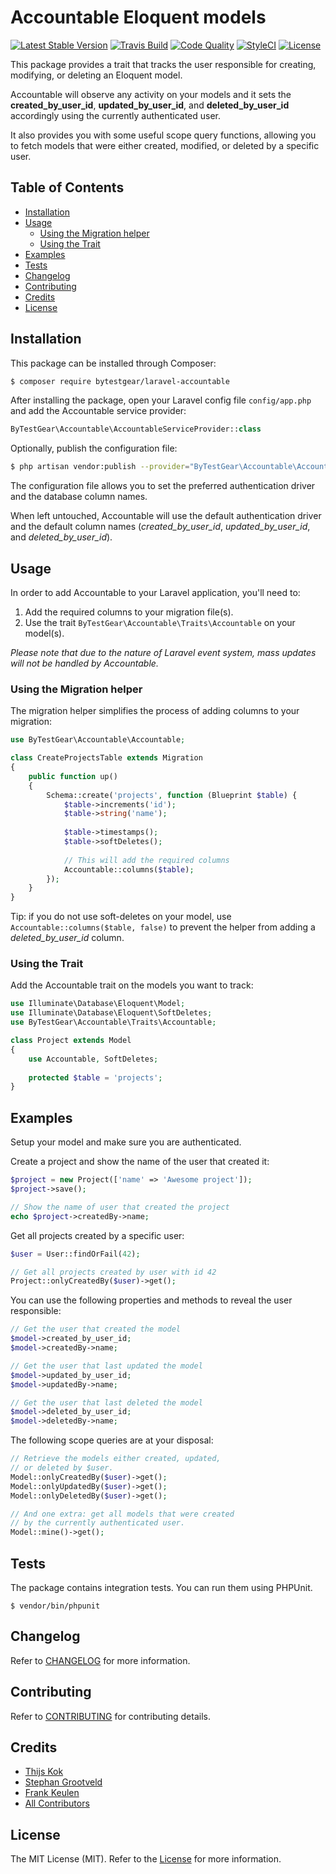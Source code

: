 # Accountable Eloquent models

[![Latest Stable Version](https://poser.pugx.org/bytestgear/laravel-accountable/v/stable)](https://packagist.org/packages/bytestgear/laravel-accountable)
[![Travis Build](https://travis-ci.org/byTestGear/laravel-accountable.svg?branch=master)](https://travis-ci.org/byTestGear/laravel-accountable)
[![Code Quality](https://scrutinizer-ci.com/g/byTestGear/laravel-accountable/badges/quality-score.png?b=master)](https://scrutinizer-ci.com/g/byTestGear/laravel-accountable/?branch=master)
[![StyleCI](https://styleci.io/repos/7548986/shield)](https://styleci.io/repos/89096388)
[![License](https://poser.pugx.org/bytestgear/laravel-accountable/license)](https://packagist.org/packages/laravel-accountable)

This package provides a trait that tracks the user responsible for creating, modifying, or 
deleting an Eloquent model. 

Accountable will observe any activity on your models and it sets the **created_by_user_id**, **updated_by_user_id**, and **deleted_by_user_id** 
accordingly using the currently authenticated user. 

It also provides you with some useful scope query functions, allowing you to fetch models that were either created, modified, or deleted 
by a specific user.

## Table of Contents

- [Installation](#installation)
- [Usage](#usage)
    * [Using the Migration helper](#using-the-migration-helper)
    * [Using the Trait](#using-the-trait)
- [Examples](#examples)
- [Tests](#tests)
- [Changelog](#changelog)
- [Contributing](#contributing)
- [Credits](#credits)
- [License](#license)
  
## Installation

This package can be installed through Composer:

```sh
$ composer require bytestgear/laravel-accountable
```

After installing the package, open your Laravel config file `config/app.php` and add the 
Accountable service provider:

```php
ByTestGear\Accountable\AccountableServiceProvider::class
```

Optionally, publish the configuration file:

```sh
$ php artisan vendor:publish --provider="ByTestGear\Accountable\AccountableServiceProvider" --tag="config"
```

The configuration file allows you to set the preferred authentication driver and the database
column names. 

When left untouched, Accountable will use the default authentication driver and
the default column names (*created_by_user_id*, *updated_by_user_id*, and *deleted_by_user_id*).

## Usage

In order to add Accountable to your Laravel application, you'll need to:<br />

1. Add the required columns to your migration file(s).
2. Use the trait ```ByTestGear\Accountable\Traits\Accountable``` on your model(s).

*Please note that due to the nature of Laravel event system, mass updates 
will not be handled by Accountable.*
 
### Using the Migration helper

The migration helper simplifies the process of adding columns to your migration:

```php
use ByTestGear\Accountable\Accountable;

class CreateProjectsTable extends Migration
{
    public function up()
    {
        Schema::create('projects', function (Blueprint $table) {
            $table->increments('id');
            $table->string('name');
            
            $table->timestamps();
            $table->softDeletes();
            
            // This will add the required columns
            Accountable::columns($table);
        });
    }
}
```

Tip: if you do not use soft-deletes on your model, use `Accountable::columns($table, false)` to prevent
the helper from adding a *deleted_by_user_id* column.

### Using the Trait

Add the Accountable trait on the models you want to track:

```php
use Illuminate\Database\Eloquent\Model;
use Illuminate\Database\Eloquent\SoftDeletes;
use ByTestGear\Accountable\Traits\Accountable;

class Project extends Model
{
    use Accountable, SoftDeletes;
    
    protected $table = 'projects';
}
```

## Examples

Setup your model and make sure you are authenticated.

Create a project and show the name of the user that created it:

```php
$project = new Project(['name' => 'Awesome project']);
$project->save();

// Show the name of user that created the project
echo $project->createdBy->name; 
```

Get all projects created by a specific user:

```php
$user = User::findOrFail(42);

// Get all projects created by user with id 42
Project::onlyCreatedBy($user)->get();
```

You can use the following properties and methods to reveal the user responsible:

```php
// Get the user that created the model
$model->created_by_user_id;
$model->createdBy->name;

// Get the user that last updated the model
$model->updated_by_user_id;
$model->updatedBy->name;

// Get the user that last deleted the model
$model->deleted_by_user_id;
$model->deletedBy->name;
```

The following scope queries are at your disposal:

```php
// Retrieve the models either created, updated, 
// or deleted by $user.
Model::onlyCreatedBy($user)->get();
Model::onlyUpdatedBy($user)->get();
Model::onlyDeletedBy($user)->get();

// And one extra: get all models that were created 
// by the currently authenticated user.
Model::mine()->get(); 
```

## Tests

The package contains integration tests. You can run them using PHPUnit.

```
$ vendor/bin/phpunit
```

## Changelog

Refer to [CHANGELOG](CHANGELOG.md) for more information.

## Contributing

Refer to [CONTRIBUTING](CONTRIBUTING.md) for contributing details.

## Credits

- [Thijs Kok](https://www.testmonitor.com/)
- [Stephan Grootveld](https://www.testmonitor.com/)
- [Frank Keulen](https://www.testmonitor.com/)
- [All Contributors](../../contributors)

## License

The MIT License (MIT). Refer to the [License](LICENSE.md) for more information.
